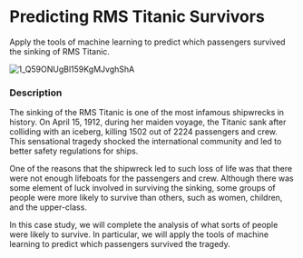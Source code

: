 # Predicting RMS Titanic Survivors
Apply the tools of machine learning to predict which passengers survived the sinking of RMS Titanic.

![1_Q59ONUgBl159KgMJvghShA](https://github.com/user-attachments/assets/0ecadb1c-2982-405f-b044-f03befdd83c0)

### Description
The sinking of the RMS Titanic is one of the most infamous shipwrecks in history. On April 15, 1912, during her maiden voyage, the Titanic sank after colliding with an iceberg, killing 1502 out of 2224 passengers and crew. This sensational tragedy shocked the international community and led to better safety regulations for ships.

One of the reasons that the shipwreck led to such loss of life was that there were not enough lifeboats for the passengers and crew. Although there was some element of luck involved in surviving the sinking, some groups of people were more likely to survive than others, such as women, children, and the upper-class.

In this case study, we will complete the analysis of what sorts of people were likely to survive. In particular, we will apply the tools of machine learning to predict which passengers survived the tragedy.
